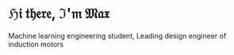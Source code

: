 <html lang="en">
<body>

<div>
    <h1>ℌ𝔦 𝔱𝔥𝔢𝔯𝔢, ℑ'𝔪 𝔐𝔞𝔵</h1>
    <p> Machine learning engineering student, Leading design engineer of induction motors</p>
</div>

</body>
</html>
